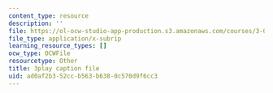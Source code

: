 ```yaml
---
content_type: resource
description: ''
file: https://ol-ocw-studio-app-production.s3.amazonaws.com/courses/3-021j-introduction-to-modeling-and-simulation-spring-2012/ad0af2b352ccb563b6380c570d9f6cc3_CJkfedF3Y7k.srt
file_type: application/x-subrip
learning_resource_types: []
ocw_type: OCWFile
resourcetype: Other
title: 3play caption file
uid: ad0af2b3-52cc-b563-b638-0c570d9f6cc3
---
```

